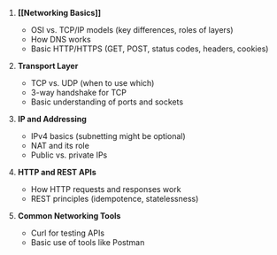 1. **[[Networking Basics]]**
    
    - OSI vs. TCP/IP models (key differences, roles of layers)
    - How DNS works
    - Basic HTTP/HTTPS (GET, POST, status codes, headers, cookies)
2. **Transport Layer**
    
    - TCP vs. UDP (when to use which)
    - 3-way handshake for TCP
    - Basic understanding of ports and sockets
3. **IP and Addressing**
    
    - IPv4 basics (subnetting might be optional)
    - NAT and its role
    - Public vs. private IPs
4. **HTTP and REST APIs**
    
    - How HTTP requests and responses work
    - REST principles (idempotence, statelessness)
5. **Common Networking Tools**
    
    - Curl for testing APIs
    - Basic use of tools like Postman
